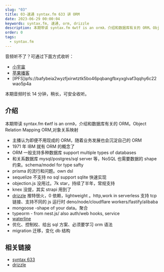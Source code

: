 ```yaml
---
slug: "03"
title: 03-速通 syntax.fm 633 讲 ORM
date: 2023-06-29 00:00:04
keywords: syntax.fm, 速通, orm, drizzle
description: 本期带读 syntax.fm 《wtf is an orm》，介绍和数据库有关的 ORM。Object Relation Mapping ORM,对象关系映射
order: 0
tags:
  - syntax.fm
---
```


音频听不了？可通过下面方式收听：

- [小宇宙](https://www.xiaoyuzhoufm.com/episode/649c5f51fb908e66d5a3c85d)
- [苹果播客](https://podcasts.apple.com/cn/podcast/%E5%92%BF%E5%91%80-%E8%83%BD%E8%B7%91%E5%B0%B1%E8%A1%8C/id1695704262?i=1000619244465)
- [IPFS]ipfs://bafybeia2wyzfjxirwtztk5bo46pqbangfbxyxglvaf3qqhy6c22wao5p4a

本期音频时长 14 分钟，稍长，可安全收听。

## 介绍

本期带读 syntax.fm 《wtf is an orm》，介绍和数据库有关的 ORM。Object Relation Mapping ORM,对象关系映射

- 主播认为即便不用现成的 ORM，随着业务发展也会沉淀自己的 ORM
- 1971 年 IBM 就有 ORM 的概念了
- ORM 一般支持多种数据库 support multiple types of databases
- 和关系数据库 mysql/postgres/sql server 等，NoSQL 也需要数据的 shape 约束。schema/model for type safty
- prisma 的流行和问题。own dsl
- sequelize 不支持 no sql support sqlite 快速实现
- objection.js 没用过。7k star，持续了半年，常规支持
- knex 没提，其实 strapi 用到了
- [drizzle](https://orm.drizzle.team/) 推特很火，0 依赖，lightweight 。http,work in serverless 支持 tcp 链接、支持不同的 js 运行时 deno/node/cloudflare workers/fastify/alibaba
- mongoose -shape of your data。聚合
- typeorm - from nest.js/ also auth/web hooks, service
- [waterline](https://sailsjs.com/documentation/reference/waterline-orm)
- 优化、控制权、给出 sql 方案、必须要学习 orm 语法
- migration 迁移，变化 db 结构

## 相关链接

- [syntax 633](https://syntax.fm/show/633/wtf-is-an-orm)
- [drizzle](https://orm.drizzle.team/)
